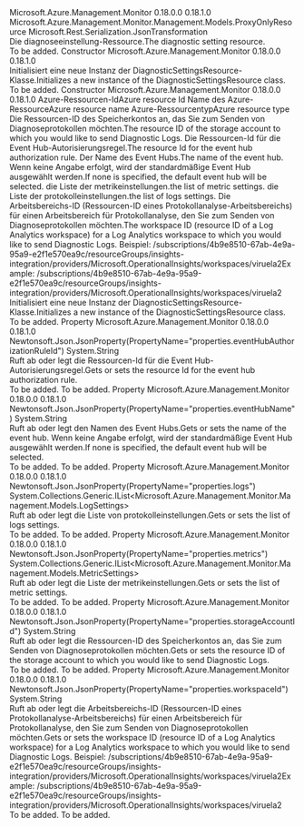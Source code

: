 <Type Name="DiagnosticSettingsResource" FullName="Microsoft.Azure.Management.Monitor.Management.Models.DiagnosticSettingsResource">
  <TypeSignature Language="C#" Value="public class DiagnosticSettingsResource : Microsoft.Azure.Management.Monitor.Management.Models.ProxyOnlyResource" />
  <TypeSignature Language="ILAsm" Value=".class public auto ansi beforefieldinit DiagnosticSettingsResource extends Microsoft.Azure.Management.Monitor.Management.Models.ProxyOnlyResource" />
  <TypeSignature Language="DocId" Value="T:Microsoft.Azure.Management.Monitor.Management.Models.DiagnosticSettingsResource" />
  <TypeSignature Language="VB.NET" Value="Public Class DiagnosticSettingsResource&#xA;Inherits ProxyOnlyResource" />
  <TypeSignature Language="F#" Value="type DiagnosticSettingsResource = class&#xA;    inherit ProxyOnlyResource" />
  <AssemblyInfo>
    <AssemblyName>Microsoft.Azure.Management.Monitor</AssemblyName>
    <AssemblyVersion>0.18.0.0</AssemblyVersion>
    <AssemblyVersion>0.18.1.0</AssemblyVersion>
  </AssemblyInfo>
  <Base>
    <BaseTypeName>Microsoft.Azure.Management.Monitor.Management.Models.ProxyOnlyResource</BaseTypeName>
  </Base>
  <Interfaces />
  <Attributes>
    <Attribute>
      <AttributeName>Microsoft.Rest.Serialization.JsonTransformation</AttributeName>
    </Attribute>
  </Attributes>
  <Docs>
    <summary>
            <span data-ttu-id="955bc-101">Die diagnoseeinstellung-Ressource.</span><span class="sxs-lookup"><span data-stu-id="955bc-101">The diagnostic setting resource.</span></span>
            </summary>
    <remarks>To be added.</remarks>
  </Docs>
  <Members>
    <Member MemberName=".ctor">
      <MemberSignature Language="C#" Value="public DiagnosticSettingsResource ();" />
      <MemberSignature Language="ILAsm" Value=".method public hidebysig specialname rtspecialname instance void .ctor() cil managed" />
      <MemberSignature Language="DocId" Value="M:Microsoft.Azure.Management.Monitor.Management.Models.DiagnosticSettingsResource.#ctor" />
      <MemberSignature Language="VB.NET" Value="Public Sub New ()" />
      <MemberType>Constructor</MemberType>
      <AssemblyInfo>
        <AssemblyName>Microsoft.Azure.Management.Monitor</AssemblyName>
        <AssemblyVersion>0.18.0.0</AssemblyVersion>
        <AssemblyVersion>0.18.1.0</AssemblyVersion>
      </AssemblyInfo>
      <Parameters />
      <Docs>
        <summary>
            <span data-ttu-id="955bc-102">Initialisiert eine neue Instanz der DiagnosticSettingsResource-Klasse.</span><span class="sxs-lookup"><span data-stu-id="955bc-102">Initializes a new instance of the DiagnosticSettingsResource class.</span></span>
            </summary>
        <remarks>To be added.</remarks>
      </Docs>
    </Member>
    <Member MemberName=".ctor">
      <MemberSignature Language="C#" Value="public DiagnosticSettingsResource (string id = null, string name = null, string type = null, string storageAccountId = null, string eventHubAuthorizationRuleId = null, string eventHubName = null, System.Collections.Generic.IList&lt;Microsoft.Azure.Management.Monitor.Management.Models.MetricSettings&gt; metrics = null, System.Collections.Generic.IList&lt;Microsoft.Azure.Management.Monitor.Management.Models.LogSettings&gt; logs = null, string workspaceId = null);" />
      <MemberSignature Language="ILAsm" Value=".method public hidebysig specialname rtspecialname instance void .ctor(string id, string name, string type, string storageAccountId, string eventHubAuthorizationRuleId, string eventHubName, class System.Collections.Generic.IList`1&lt;class Microsoft.Azure.Management.Monitor.Management.Models.MetricSettings&gt; metrics, class System.Collections.Generic.IList`1&lt;class Microsoft.Azure.Management.Monitor.Management.Models.LogSettings&gt; logs, string workspaceId) cil managed" />
      <MemberSignature Language="DocId" Value="M:Microsoft.Azure.Management.Monitor.Management.Models.DiagnosticSettingsResource.#ctor(System.String,System.String,System.String,System.String,System.String,System.String,System.Collections.Generic.IList{Microsoft.Azure.Management.Monitor.Management.Models.MetricSettings},System.Collections.Generic.IList{Microsoft.Azure.Management.Monitor.Management.Models.LogSettings},System.String)" />
      <MemberSignature Language="VB.NET" Value="Public Sub New (Optional id As String = null, Optional name As String = null, Optional type As String = null, Optional storageAccountId As String = null, Optional eventHubAuthorizationRuleId As String = null, Optional eventHubName As String = null, Optional metrics As IList(Of MetricSettings) = null, Optional logs As IList(Of LogSettings) = null, Optional workspaceId As String = null)" />
      <MemberSignature Language="F#" Value="new Microsoft.Azure.Management.Monitor.Management.Models.DiagnosticSettingsResource : string * string * string * string * string * string * System.Collections.Generic.IList&lt;Microsoft.Azure.Management.Monitor.Management.Models.MetricSettings&gt; * System.Collections.Generic.IList&lt;Microsoft.Azure.Management.Monitor.Management.Models.LogSettings&gt; * string -&gt; Microsoft.Azure.Management.Monitor.Management.Models.DiagnosticSettingsResource" Usage="new Microsoft.Azure.Management.Monitor.Management.Models.DiagnosticSettingsResource (id, name, type, storageAccountId, eventHubAuthorizationRuleId, eventHubName, metrics, logs, workspaceId)" />
      <MemberType>Constructor</MemberType>
      <AssemblyInfo>
        <AssemblyName>Microsoft.Azure.Management.Monitor</AssemblyName>
        <AssemblyVersion>0.18.0.0</AssemblyVersion>
        <AssemblyVersion>0.18.1.0</AssemblyVersion>
      </AssemblyInfo>
      <Parameters>
        <Parameter Name="id" Type="System.String" />
        <Parameter Name="name" Type="System.String" />
        <Parameter Name="type" Type="System.String" />
        <Parameter Name="storageAccountId" Type="System.String" />
        <Parameter Name="eventHubAuthorizationRuleId" Type="System.String" />
        <Parameter Name="eventHubName" Type="System.String" />
        <Parameter Name="metrics" Type="System.Collections.Generic.IList&lt;Microsoft.Azure.Management.Monitor.Management.Models.MetricSettings&gt;" />
        <Parameter Name="logs" Type="System.Collections.Generic.IList&lt;Microsoft.Azure.Management.Monitor.Management.Models.LogSettings&gt;" />
        <Parameter Name="workspaceId" Type="System.String" />
      </Parameters>
      <Docs>
        <param name="id"><span data-ttu-id="955bc-103">Azure-Ressourcen-Id</span><span class="sxs-lookup"><span data-stu-id="955bc-103">Azure resource Id</span></span></param>
        <param name="name"><span data-ttu-id="955bc-104">Name des Azure-Ressource</span><span class="sxs-lookup"><span data-stu-id="955bc-104">Azure resource name</span></span></param>
        <param name="type"><span data-ttu-id="955bc-105">Azure-Ressourcentyp</span><span class="sxs-lookup"><span data-stu-id="955bc-105">Azure resource type</span></span></param>
        <param name="storageAccountId"><span data-ttu-id="955bc-106">Die Ressourcen-ID des Speicherkontos an, das Sie zum Senden von Diagnoseprotokollen möchten.</span><span class="sxs-lookup"><span data-stu-id="955bc-106">The resource ID of the storage account to which you would like to send Diagnostic Logs.</span></span></param>
        <param name="eventHubAuthorizationRuleId"><span data-ttu-id="955bc-107">Die Ressourcen-Id für die Event Hub-Autorisierungsregel.</span><span class="sxs-lookup"><span data-stu-id="955bc-107">The resource Id for the event hub authorization rule.</span></span></param>
        <param name="eventHubName"><span data-ttu-id="955bc-108">Der Name des Event Hubs.</span><span class="sxs-lookup"><span data-stu-id="955bc-108">The name of the event hub.</span></span> <span data-ttu-id="955bc-109">Wenn keine Angabe erfolgt, wird der standardmäßige Event Hub ausgewählt werden.</span><span class="sxs-lookup"><span data-stu-id="955bc-109">If none is specified, the default event hub will be selected.</span></span></param>
        <param name="metrics"><span data-ttu-id="955bc-110">die Liste der metrikeinstellungen.</span><span class="sxs-lookup"><span data-stu-id="955bc-110">the list of metric settings.</span></span></param>
        <param name="logs"><span data-ttu-id="955bc-111">die Liste der protokolleinstellungen.</span><span class="sxs-lookup"><span data-stu-id="955bc-111">the list of logs settings.</span></span></param>
        <param name="workspaceId"><span data-ttu-id="955bc-112">Die Arbeitsbereichs-ID (Ressourcen-ID eines Protokollanalyse-Arbeitsbereichs) für einen Arbeitsbereich für Protokollanalyse, den Sie zum Senden von Diagnoseprotokollen möchten.</span><span class="sxs-lookup"><span data-stu-id="955bc-112">The workspace ID (resource ID of a Log Analytics workspace) for a Log Analytics workspace to which you would like to send Diagnostic Logs.</span></span> <span data-ttu-id="955bc-113">Beispiel: /subscriptions/4b9e8510-67ab-4e9a-95a9-e2f1e570ea9c/resourceGroups/insights-integration/providers/Microsoft.OperationalInsights/workspaces/viruela2</span><span class="sxs-lookup"><span data-stu-id="955bc-113">Example: /subscriptions/4b9e8510-67ab-4e9a-95a9-e2f1e570ea9c/resourceGroups/insights-integration/providers/Microsoft.OperationalInsights/workspaces/viruela2</span></span></param>
        <summary>
            <span data-ttu-id="955bc-114">Initialisiert eine neue Instanz der DiagnosticSettingsResource-Klasse.</span><span class="sxs-lookup"><span data-stu-id="955bc-114">Initializes a new instance of the DiagnosticSettingsResource class.</span></span>
            </summary>
        <remarks>To be added.</remarks>
      </Docs>
    </Member>
    <Member MemberName="EventHubAuthorizationRuleId">
      <MemberSignature Language="C#" Value="public string EventHubAuthorizationRuleId { get; set; }" />
      <MemberSignature Language="ILAsm" Value=".property instance string EventHubAuthorizationRuleId" />
      <MemberSignature Language="DocId" Value="P:Microsoft.Azure.Management.Monitor.Management.Models.DiagnosticSettingsResource.EventHubAuthorizationRuleId" />
      <MemberSignature Language="VB.NET" Value="Public Property EventHubAuthorizationRuleId As String" />
      <MemberSignature Language="F#" Value="member this.EventHubAuthorizationRuleId : string with get, set" Usage="Microsoft.Azure.Management.Monitor.Management.Models.DiagnosticSettingsResource.EventHubAuthorizationRuleId" />
      <MemberType>Property</MemberType>
      <AssemblyInfo>
        <AssemblyName>Microsoft.Azure.Management.Monitor</AssemblyName>
        <AssemblyVersion>0.18.0.0</AssemblyVersion>
        <AssemblyVersion>0.18.1.0</AssemblyVersion>
      </AssemblyInfo>
      <Attributes>
        <Attribute>
          <AttributeName>Newtonsoft.Json.JsonProperty(PropertyName="properties.eventHubAuthorizationRuleId")</AttributeName>
        </Attribute>
      </Attributes>
      <ReturnValue>
        <ReturnType>System.String</ReturnType>
      </ReturnValue>
      <Docs>
        <summary>
            <span data-ttu-id="955bc-115">Ruft ab oder legt die Ressourcen-Id für die Event Hub-Autorisierungsregel.</span><span class="sxs-lookup"><span data-stu-id="955bc-115">Gets or sets the resource Id for the event hub authorization rule.</span></span>
            </summary>
        <value>To be added.</value>
        <remarks>To be added.</remarks>
      </Docs>
    </Member>
    <Member MemberName="EventHubName">
      <MemberSignature Language="C#" Value="public string EventHubName { get; set; }" />
      <MemberSignature Language="ILAsm" Value=".property instance string EventHubName" />
      <MemberSignature Language="DocId" Value="P:Microsoft.Azure.Management.Monitor.Management.Models.DiagnosticSettingsResource.EventHubName" />
      <MemberSignature Language="VB.NET" Value="Public Property EventHubName As String" />
      <MemberSignature Language="F#" Value="member this.EventHubName : string with get, set" Usage="Microsoft.Azure.Management.Monitor.Management.Models.DiagnosticSettingsResource.EventHubName" />
      <MemberType>Property</MemberType>
      <AssemblyInfo>
        <AssemblyName>Microsoft.Azure.Management.Monitor</AssemblyName>
        <AssemblyVersion>0.18.0.0</AssemblyVersion>
        <AssemblyVersion>0.18.1.0</AssemblyVersion>
      </AssemblyInfo>
      <Attributes>
        <Attribute>
          <AttributeName>Newtonsoft.Json.JsonProperty(PropertyName="properties.eventHubName")</AttributeName>
        </Attribute>
      </Attributes>
      <ReturnValue>
        <ReturnType>System.String</ReturnType>
      </ReturnValue>
      <Docs>
        <summary>
            <span data-ttu-id="955bc-116">Ruft ab oder legt den Namen des Event Hubs.</span><span class="sxs-lookup"><span data-stu-id="955bc-116">Gets or sets the name of the event hub.</span></span> <span data-ttu-id="955bc-117">Wenn keine Angabe erfolgt, wird der standardmäßige Event Hub ausgewählt werden.</span><span class="sxs-lookup"><span data-stu-id="955bc-117">If none is specified, the default event hub will be selected.</span></span>
            </summary>
        <value>To be added.</value>
        <remarks>To be added.</remarks>
      </Docs>
    </Member>
    <Member MemberName="Logs">
      <MemberSignature Language="C#" Value="public System.Collections.Generic.IList&lt;Microsoft.Azure.Management.Monitor.Management.Models.LogSettings&gt; Logs { get; set; }" />
      <MemberSignature Language="ILAsm" Value=".property instance class System.Collections.Generic.IList`1&lt;class Microsoft.Azure.Management.Monitor.Management.Models.LogSettings&gt; Logs" />
      <MemberSignature Language="DocId" Value="P:Microsoft.Azure.Management.Monitor.Management.Models.DiagnosticSettingsResource.Logs" />
      <MemberSignature Language="VB.NET" Value="Public Property Logs As IList(Of LogSettings)" />
      <MemberSignature Language="F#" Value="member this.Logs : System.Collections.Generic.IList&lt;Microsoft.Azure.Management.Monitor.Management.Models.LogSettings&gt; with get, set" Usage="Microsoft.Azure.Management.Monitor.Management.Models.DiagnosticSettingsResource.Logs" />
      <MemberType>Property</MemberType>
      <AssemblyInfo>
        <AssemblyName>Microsoft.Azure.Management.Monitor</AssemblyName>
        <AssemblyVersion>0.18.0.0</AssemblyVersion>
        <AssemblyVersion>0.18.1.0</AssemblyVersion>
      </AssemblyInfo>
      <Attributes>
        <Attribute>
          <AttributeName>Newtonsoft.Json.JsonProperty(PropertyName="properties.logs")</AttributeName>
        </Attribute>
      </Attributes>
      <ReturnValue>
        <ReturnType>System.Collections.Generic.IList&lt;Microsoft.Azure.Management.Monitor.Management.Models.LogSettings&gt;</ReturnType>
      </ReturnValue>
      <Docs>
        <summary>
            <span data-ttu-id="955bc-118">Ruft ab oder legt die Liste von protokolleinstellungen.</span><span class="sxs-lookup"><span data-stu-id="955bc-118">Gets or sets the list of logs settings.</span></span>
            </summary>
        <value>To be added.</value>
        <remarks>To be added.</remarks>
      </Docs>
    </Member>
    <Member MemberName="Metrics">
      <MemberSignature Language="C#" Value="public System.Collections.Generic.IList&lt;Microsoft.Azure.Management.Monitor.Management.Models.MetricSettings&gt; Metrics { get; set; }" />
      <MemberSignature Language="ILAsm" Value=".property instance class System.Collections.Generic.IList`1&lt;class Microsoft.Azure.Management.Monitor.Management.Models.MetricSettings&gt; Metrics" />
      <MemberSignature Language="DocId" Value="P:Microsoft.Azure.Management.Monitor.Management.Models.DiagnosticSettingsResource.Metrics" />
      <MemberSignature Language="VB.NET" Value="Public Property Metrics As IList(Of MetricSettings)" />
      <MemberSignature Language="F#" Value="member this.Metrics : System.Collections.Generic.IList&lt;Microsoft.Azure.Management.Monitor.Management.Models.MetricSettings&gt; with get, set" Usage="Microsoft.Azure.Management.Monitor.Management.Models.DiagnosticSettingsResource.Metrics" />
      <MemberType>Property</MemberType>
      <AssemblyInfo>
        <AssemblyName>Microsoft.Azure.Management.Monitor</AssemblyName>
        <AssemblyVersion>0.18.0.0</AssemblyVersion>
        <AssemblyVersion>0.18.1.0</AssemblyVersion>
      </AssemblyInfo>
      <Attributes>
        <Attribute>
          <AttributeName>Newtonsoft.Json.JsonProperty(PropertyName="properties.metrics")</AttributeName>
        </Attribute>
      </Attributes>
      <ReturnValue>
        <ReturnType>System.Collections.Generic.IList&lt;Microsoft.Azure.Management.Monitor.Management.Models.MetricSettings&gt;</ReturnType>
      </ReturnValue>
      <Docs>
        <summary>
            <span data-ttu-id="955bc-119">Ruft ab oder legt die Liste der metrikeinstellungen.</span><span class="sxs-lookup"><span data-stu-id="955bc-119">Gets or sets the list of metric settings.</span></span>
            </summary>
        <value>To be added.</value>
        <remarks>To be added.</remarks>
      </Docs>
    </Member>
    <Member MemberName="StorageAccountId">
      <MemberSignature Language="C#" Value="public string StorageAccountId { get; set; }" />
      <MemberSignature Language="ILAsm" Value=".property instance string StorageAccountId" />
      <MemberSignature Language="DocId" Value="P:Microsoft.Azure.Management.Monitor.Management.Models.DiagnosticSettingsResource.StorageAccountId" />
      <MemberSignature Language="VB.NET" Value="Public Property StorageAccountId As String" />
      <MemberSignature Language="F#" Value="member this.StorageAccountId : string with get, set" Usage="Microsoft.Azure.Management.Monitor.Management.Models.DiagnosticSettingsResource.StorageAccountId" />
      <MemberType>Property</MemberType>
      <AssemblyInfo>
        <AssemblyName>Microsoft.Azure.Management.Monitor</AssemblyName>
        <AssemblyVersion>0.18.0.0</AssemblyVersion>
        <AssemblyVersion>0.18.1.0</AssemblyVersion>
      </AssemblyInfo>
      <Attributes>
        <Attribute>
          <AttributeName>Newtonsoft.Json.JsonProperty(PropertyName="properties.storageAccountId")</AttributeName>
        </Attribute>
      </Attributes>
      <ReturnValue>
        <ReturnType>System.String</ReturnType>
      </ReturnValue>
      <Docs>
        <summary>
            <span data-ttu-id="955bc-120">Ruft ab oder legt die Ressourcen-ID des Speicherkontos an, das Sie zum Senden von Diagnoseprotokollen möchten.</span><span class="sxs-lookup"><span data-stu-id="955bc-120">Gets or sets the resource ID of the storage account to which you would like to send Diagnostic Logs.</span></span>
            </summary>
        <value>To be added.</value>
        <remarks>To be added.</remarks>
      </Docs>
    </Member>
    <Member MemberName="WorkspaceId">
      <MemberSignature Language="C#" Value="public string WorkspaceId { get; set; }" />
      <MemberSignature Language="ILAsm" Value=".property instance string WorkspaceId" />
      <MemberSignature Language="DocId" Value="P:Microsoft.Azure.Management.Monitor.Management.Models.DiagnosticSettingsResource.WorkspaceId" />
      <MemberSignature Language="VB.NET" Value="Public Property WorkspaceId As String" />
      <MemberSignature Language="F#" Value="member this.WorkspaceId : string with get, set" Usage="Microsoft.Azure.Management.Monitor.Management.Models.DiagnosticSettingsResource.WorkspaceId" />
      <MemberType>Property</MemberType>
      <AssemblyInfo>
        <AssemblyName>Microsoft.Azure.Management.Monitor</AssemblyName>
        <AssemblyVersion>0.18.0.0</AssemblyVersion>
        <AssemblyVersion>0.18.1.0</AssemblyVersion>
      </AssemblyInfo>
      <Attributes>
        <Attribute>
          <AttributeName>Newtonsoft.Json.JsonProperty(PropertyName="properties.workspaceId")</AttributeName>
        </Attribute>
      </Attributes>
      <ReturnValue>
        <ReturnType>System.String</ReturnType>
      </ReturnValue>
      <Docs>
        <summary>
            <span data-ttu-id="955bc-121">Ruft ab oder legt die Arbeitsbereichs-ID (Ressourcen-ID eines Protokollanalyse-Arbeitsbereichs) für einen Arbeitsbereich für Protokollanalyse, den Sie zum Senden von Diagnoseprotokollen möchten.</span><span class="sxs-lookup"><span data-stu-id="955bc-121">Gets or sets the workspace ID (resource ID of a Log Analytics workspace) for a Log Analytics workspace to which you would like to send Diagnostic Logs.</span></span> <span data-ttu-id="955bc-122">Beispiel: /subscriptions/4b9e8510-67ab-4e9a-95a9-e2f1e570ea9c/resourceGroups/insights-integration/providers/Microsoft.OperationalInsights/workspaces/viruela2</span><span class="sxs-lookup"><span data-stu-id="955bc-122">Example: /subscriptions/4b9e8510-67ab-4e9a-95a9-e2f1e570ea9c/resourceGroups/insights-integration/providers/Microsoft.OperationalInsights/workspaces/viruela2</span></span>
            </summary>
        <value>To be added.</value>
        <remarks>To be added.</remarks>
      </Docs>
    </Member>
  </Members>
</Type>